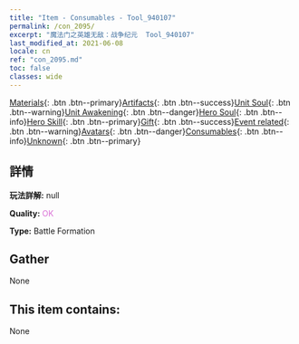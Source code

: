 ```yaml
---
title: "Item - Consumables - Tool_940107"
permalink: /con_2095/
excerpt: "魔法门之英雄无敌：战争纪元  Tool_940107"
last_modified_at: 2021-06-08
locale: cn
ref: "con_2095.md"
toc: false
classes: wide
---
```

 [Materials](/ItemsCN/){: .btn .btn--primary}[Artifacts](/ItemsCN/Artifacts/){: .btn .btn--success}[Unit Soul](/ItemsCN/UnitSoul/){: .btn .btn--warning}[Unit Awakening](/ItemsCN/UnitAwakening/){: .btn .btn--danger}[Hero Soul](/ItemsCN/HeroSoul/){: .btn .btn--info}[Hero Skill](/ItemsCN/HeroSkill/){: .btn .btn--primary}[Gift](/ItemsCN/Gift/){: .btn .btn--success}[Event related](/ItemsCN/Events/){: .btn .btn--warning}[Avatars](/ItemsCN/Avatars/){: .btn .btn--danger}[Consumables](/ItemsCN/Consumables/){: .btn .btn--info}[Unknown](/ItemsCN/Unknown/){: .btn .btn--primary}

## 詳情
 **玩法詳解:** null

 **Quality:** <span style="color: #DA70D6">OK</span>

 **Type:** Battle Formation

## Gather

  None

## This item contains:

  None


